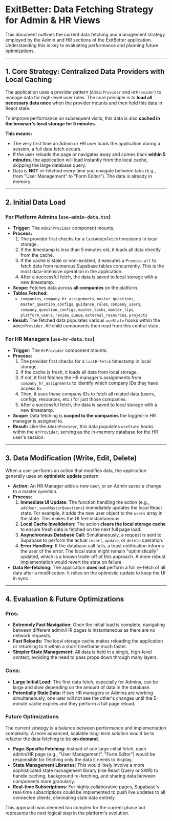 # ExitBetter: Data Fetching Strategy for Admin & HR Views

This document outlines the current data fetching and management strategy employed by the Admin and HR sections of the ExitBetter application. Understanding this is key to evaluating performance and planning future optimizations.

---

## 1. Core Strategy: Centralized Data Providers with Local Caching

The application uses a provider pattern (`AdminProvider` and `HrProvider`) to manage data for high-level user roles. The core principle is to **load all necessary data once** when the provider mounts and then hold this data in React state.

To improve performance on subsequent visits, this data is also **cached in the browser's local storage for 5 minutes**.

**This means:**
-   The very first time an Admin or HR user loads the application during a session, a full data fetch occurs.
-   If the user reloads the page or navigates away and comes back **within 5 minutes**, the application will load instantly from the local cache, skipping the large database query.
-   Data is **NOT** re-fetched every time you navigate between tabs (e.g., from "User Management" to "Form Editor"). The data is already in memory.

---

## 2. Initial Data Load

### For Platform Admins (`use-admin-data.tsx`)

-   **Trigger:** The `AdminProvider` component mounts.
-   **Process:**
    1.  The provider first checks for a `lastAdminFetch` timestamp in local storage.
    2.  If the timestamp is less than 5 minutes old, it loads all data directly from the cache.
    3.  If the cache is stale or non-existent, it executes a `Promise.all` to fetch data from numerous Supabase tables concurrently. This is the most data-intensive operation in the application.
    4.  After a successful fetch, the data is saved to local storage with a new timestamp.
-   **Scope:** Fetches data across **all companies** on the platform.
-   **Tables Fetched:**
    -   `companies`, `company_hr_assignments`, `master_questions`, `master_question_configs`, `guidance_rules`, `company_users`, `company_question_configs`, `master_tasks`, `master_tips`, `platform_users`, `review_queue`, `external_resources`, `projects`
-   **Result:** The fetched data populates various `useState` hooks within the `AdminProvider`. All child components then read from this central state.

### For HR Managers (`use-hr-data.tsx`)

-   **Trigger:** The `HrProvider` component mounts.
-   **Process:**
    1.  The provider first checks for a `lastHrFetch` timestamp in local storage.
    2.  If the cache is fresh, it loads all data from local storage.
    3.  If not, it first fetches the HR manager's assignments from `company_hr_assignments` to identify which company IDs they have access to.
    4.  Then, it uses these company IDs to fetch all related data (users, configs, resources, etc.) for just those companies.
    5.  After a successful fetch, the data is saved to local storage with a new timestamp.
-   **Scope:** Data fetching is **scoped to the companies** the logged-in HR manager is assigned to.
-   **Result:** Like the `AdminProvider`, this data populates `useState` hooks within the `HrProvider`, serving as the in-memory database for the HR user's session.

---

## 3. Data Modification (Write, Edit, Delete)

When a user performs an action that modifies data, the application generally uses an **optimistic update** pattern.

-   **Action:** An HR Manager adds a new user, or an Admin saves a change to a master question.
-   **Process:**
    1.  **Immediate UI Update:** The function handling the action (e.g., `addUser`, `saveMasterQuestions`) immediately updates the local React state. For example, it adds the new user object to the `users` array in the state. This makes the UI feel instantaneous.
    2.  **Local Cache Invalidation:** The action **clears the local storage cache** to ensure fresh data is fetched on the next full page load.
    3.  **Asynchronous Database Call:** Simultaneously, a request is sent to Supabase to perform the actual `insert`, `update`, or `delete` operation.
    4.  **Error Handling:** If the database call fails, a toast notification informs the user of the error. The local state might remain "optimistically" updated, which is a known trade-off of this approach. A more robust implementation would revert the state on failure.
-   **Data Re-fetching:** The application **does not** perform a full re-fetch of all data after a modification. It relies on the optimistic update to keep the UI in sync.

---

## 4. Evaluation & Future Optimizations

### Pros:

-   **Extremely Fast Navigation:** Once the initial load is complete, navigating between different admin/HR pages is instantaneous as there are no network requests.
-   **Fast Reloads:** The local storage cache makes reloading the application or returning to it within a short timeframe much faster.
-   **Simpler State Management:** All data is held in a single, high-level context, avoiding the need to pass props down through many layers.

### Cons:

-   **Large Initial Load:** The first data fetch, especially for Admins, can be large and slow depending on the amount of data in the database.
-   **Potentially Stale Data:** If two HR managers or Admins are working simultaneously, one user will not see the other's changes until the 5-minute cache expires and they perform a full page reload.

### Future Optimizations

The current strategy is a balance between performance and implementation complexity. A more advanced, scalable long-term solution would be to refactor the data fetching to be **on-demand**.

-   **Page-Specific Fetching:** Instead of one large initial fetch, each admin/HR page (e.g., "User Management", "Form Editor") would be responsible for fetching only the data it needs to display.
-   **State Management Libraries:** This would likely involve a more sophisticated state management library (like React Query or SWR) to handle caching, background re-fetching, and sharing data between components more granularly.
-   **Real-time Subscriptions:** For highly collaborative pages, Supabase's real-time subscriptions could be implemented to push live updates to all connected clients, eliminating stale data entirely.

This approach was deemed too complex for the current phase but represents the next logical step in the platform's evolution.
